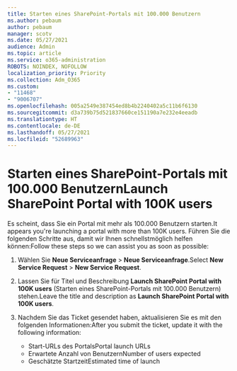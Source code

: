 ```yaml
---
title: Starten eines SharePoint-Portals mit 100.000 Benutzern
ms.author: pebaum
author: pebaum
manager: scotv
ms.date: 05/27/2021
audience: Admin
ms.topic: article
ms.service: o365-administration
ROBOTS: NOINDEX, NOFOLLOW
localization_priority: Priority
ms.collection: Adm_O365
ms.custom:
- "11468"
- "9006707"
ms.openlocfilehash: 005a2549e387454ed8b4b2240402a5c11b6f6130
ms.sourcegitcommit: d3a739b75d521837660ce151190a7e232e4eeadb
ms.translationtype: HT
ms.contentlocale: de-DE
ms.lasthandoff: 05/27/2021
ms.locfileid: "52689963"
---
```

# <a name="launch-sharepoint-portal-with-100k-users"></a><span data-ttu-id="89ee4-102">Starten eines SharePoint-Portals mit 100.000 Benutzern</span><span class="sxs-lookup"><span data-stu-id="89ee4-102">Launch SharePoint Portal with 100K users</span></span>

<span data-ttu-id="89ee4-103">Es scheint, dass Sie ein Portal mit mehr als 100.000 Benutzern starten.</span><span class="sxs-lookup"><span data-stu-id="89ee4-103">It appears you're launching a portal with more than 100K users.</span></span> <span data-ttu-id="89ee4-104">Führen Sie die folgenden Schritte aus, damit wir Ihnen schnellstmöglich helfen können:</span><span class="sxs-lookup"><span data-stu-id="89ee4-104">Follow these steps so we can assist you as soon as possible:</span></span>

1. <span data-ttu-id="89ee4-105">Wählen Sie **Neue Serviceanfrage** > **Neue Serviceanfrage**.</span><span class="sxs-lookup"><span data-stu-id="89ee4-105">Select **New Service Request** > **New Service Request**.</span></span>

1. <span data-ttu-id="89ee4-106">Lassen Sie für Titel und Beschreibung **Launch SharePoint Portal with 100K users** (Starten eines SharePoint-Portals mit 100.000 Benutzern) stehen.</span><span class="sxs-lookup"><span data-stu-id="89ee4-106">Leave the title and description as **Launch SharePoint Portal with 100K users**.</span></span>

1. <span data-ttu-id="89ee4-107">Nachdem Sie das Ticket gesendet haben, aktualisieren Sie es mit den folgenden Informationen:</span><span class="sxs-lookup"><span data-stu-id="89ee4-107">After you submit the ticket, update it with the following information:</span></span>

    - <span data-ttu-id="89ee4-108">Start-URLs des Portals</span><span class="sxs-lookup"><span data-stu-id="89ee4-108">Portal launch URLs</span></span> 
    - <span data-ttu-id="89ee4-109">Erwartete Anzahl von Benutzern</span><span class="sxs-lookup"><span data-stu-id="89ee4-109">Number of users expected</span></span> 
    - <span data-ttu-id="89ee4-110">Geschätzte Startzeit</span><span class="sxs-lookup"><span data-stu-id="89ee4-110">Estimated time of launch</span></span> 
